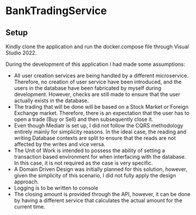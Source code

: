 # BankTradingService

## Setup

Kindly clone the application and run the docker.compose file through Visual Studio 2022. 

During the development of this application I had made some assumptions:

- All user creation services are being handled by a different microservice. Therefore, no creation of user service have been introduced, and the users in the database have been fabricated by myself during development. However, checks are still made to ensure that the user actually exists in the database.
- The trading that will be done will be based on a Stock Market or Foreign Exchange market. Therefore, there is an expectation that the user has to open a trade (Buy or Sell) and then subsequently close it.
- Even though Mediatr is set up, I did not follow the CQRS methodology entirely mainly for simplicity reasons. In the ideal case, the reading and writing Database contexts are split to ensure that the reads are not affected by the writes and vice versa.
- The Unit of Work is intended to possess the ability of setting a transaction based environment for when interfacing with the database. In this case, it is not required as the case is very specific.
- A Domain Driven Design was initially planned for this solution, however, given the simplicity of this scenario, I did not fully apply the design approach.
- Logging is to be written to console
- The closing amount is provided through the API, however, it can be done by having a different service that calculates the actual amount for the current time. 